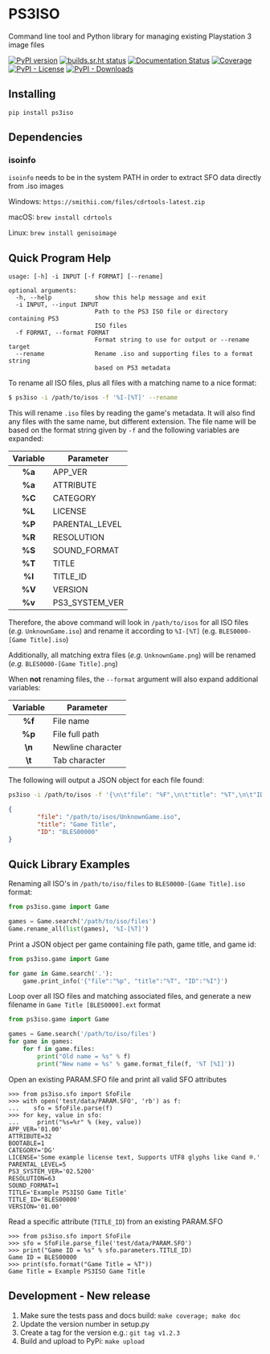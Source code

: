 # PS3ISO

Command line tool and Python library for managing existing Playstation 3 image files

[![PyPI version](https://badge.fury.io/py/ps3iso.svg)](https://pypi.org/project/ps3iso)
[![builds.sr.ht status](https://builds.sr.ht/~jmstover/ps3iso.svg)](https://builds.sr.ht/~jmstover/ps3iso?)
[![Documentation Status](https://readthedocs.org/projects/ps3iso/badge/?version=latest)](https://ps3iso.readthedocs.io/en/latest/?badge=latest)
[![Coverage](https://artifact.jstover.dev/ps3iso/badges/coverage.svg)](https://artifact.jstover.dev/ps3iso/htmlcov/)
[![PyPI - License](https://img.shields.io/pypi/l/ps3iso)](https://git.sr.ht/~jmstover/ps3iso/blob/master/LICENSE)
[![PyPI - Downloads](https://img.shields.io/pypi/dm/ps3iso)]()


## Installing

```
pip install ps3iso
```


## Dependencies


### isoinfo

`isoinfo` needs to be in the system PATH in order to extract SFO data directly from .iso images

 Windows: `https://smithii.com/files/cdrtools-latest.zip`
 
 macOS: `brew install cdrtools`
 
 Linux: `brew install genisoimage`



## Quick Program Help
```
usage: [-h] -i INPUT [-f FORMAT] [--rename]

optional arguments:
  -h, --help            show this help message and exit
  -i INPUT, --input INPUT
                        Path to the PS3 ISO file or directory containing PS3
                        ISO files
  -f FORMAT, --format FORMAT
                        Format string to use for output or --rename target
  --rename              Rename .iso and supporting files to a format string
                        based on PS3 metadata
```

To rename all ISO files, plus all files with a matching name to a nice format:

```sh
$ ps3iso -i /path/to/isos -f '%I-[%T]' --rename
```
This will rename `.iso` files by reading the game's metadata. It will also find any files with the same name, but different extension. The file name will be based on the format string given by `-f` and the following variables are expanded:

| Variable | Parameter       |
|:--------:|-----------------|
| __%a__   | APP_VER         |
| __%a__   | ATTRIBUTE       |
| __%C__   | CATEGORY        |
| __%L__   | LICENSE         |
| __%P__   | PARENTAL_LEVEL  |
| __%R__   | RESOLUTION      |
| __%S__   | SOUND_FORMAT    |
| __%T__   | TITLE           |
| __%I__   | TITLE_ID        |
| __%V__   | VERSION         |
| __%v__   | PS3_SYSTEM_VER  |

Therefore, the above command will look in `/path/to/isos` for all ISO files (_e.g._ `UnknownGame.iso`) and rename it according to `%I-[%T]` (e.g. `BLES0000-[Game Title].iso`)

Additionally, all matching extra files (_e.g._ `UnknownGame.png`) will be renamed (_e.g._ `BLES0000-[Game Title].png`)

When __not__ renaming files, the `--format` argument will also expand additional variables:

| Variable | Parameter         |
|:--------:|-------------------|
| __%f__   | File name         |
| __%p__   | File full path    |
| __\n__   | Newline character |
| __\t__   | Tab character     |

The following will output a JSON object for each file found:

```sh 
ps3iso -i /path/to/isos -f '{\n\t"file": "%F",\n\t"title": "%T",\n\t"ID": "%I"\n}'
```

```json
{
        "file": "/path/to/isos/UnknownGame.iso",
        "title": "Game Title",
        "ID": "BLES00000"
}
```


## Quick Library Examples

Renaming all ISO's in `/path/to/iso/files` to `BLES0000-[Game Title].iso` format:

```python
from ps3iso.game import Game

games = Game.search('/path/to/iso/files')
Game.rename_all(list(games), '%I-[%T]')
```


Print a JSON object per game containing file path, game title, and game id:

```python
from ps3iso.game import Game

for game in Game.search('.'):
	game.print_info('{"file":"%p", "title":"%T", "ID":"%I"}')
```


Loop over all ISO files and matching associated files, and generate a new filename in `Game Title [BLES0000].ext` format

```python
from ps3iso.game import Game

games = Game.search('/path/to/iso/files')
for game in games:
	for f in game.files:
		print("Old name = %s" % f)
		print("New name = %s" % game.format_file(f, '%T [%I]'))
```


Open an existing PARAM.SFO file and print all valid SFO attributes

```pycon
>>> from ps3iso.sfo import SfoFile
>>> with open('test/data/PARAM.SFO', 'rb') as f:
...	   sfo = SfoFile.parse(f)
>>> for key, value in sfo:
...     print("%s=%r" % (key, value))
APP_VER='01.00'
ATTRIBUTE=32
BOOTABLE=1
CATEGORY='DG'
LICENSE='Some example license text, Supports UTF8 glyphs like ©and ®.'
PARENTAL_LEVEL=5
PS3_SYSTEM_VER='02.5200'
RESOLUTION=63
SOUND_FORMAT=1
TITLE='Example PS3ISO Game Title'
TITLE_ID='BLES00000'
VERSION='01.00'

```

Read a specific attribute (`TITLE_ID`) from an existing PARAM.SFO

```pycon
>>> from ps3iso.sfo import SfoFile
>>> sfo = SfoFile.parse_file('test/data/PARAM.SFO')
>>> print("Game ID = %s" % sfo.parameters.TITLE_ID)
Game ID = BLES00000
>>> print(sfo.format("Game Title = %T"))
Game Title = Example PS3ISO Game Title

```


## Development - New release

1. Make sure the tests pass and docs build: `make coverage; make doc`
1. Update the version number in setup.py
1. Create a tag for the version e.g.: `git tag v1.2.3`
1. Build and upload to PyPi: `make upload`

